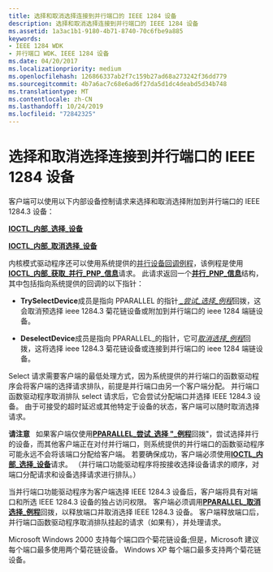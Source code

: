 ```yaml
---
title: 选择和取消选择连接到并行端口的 IEEE 1284 设备
description: 选择和取消选择连接到并行端口的 IEEE 1284 设备
ms.assetid: 1a3ac1b1-9180-4b71-8740-70c6fbe9a885
keywords:
- IEEE 1284 WDK
- 并行端口 WDK、IEEE 1284 设备
ms.date: 04/20/2017
ms.localizationpriority: medium
ms.openlocfilehash: 126866337ab2f7c159b27ad68a273242f36dd779
ms.sourcegitcommit: 4b7a6ac7c68e6ad6f27da5d1dc4deabd5d34b748
ms.translationtype: MT
ms.contentlocale: zh-CN
ms.lasthandoff: 10/24/2019
ms.locfileid: "72842325"
---
```

# <a name="selecting-and-deselecting-an-ieee-1284-device-attached-to-a-parallel-port"></a>选择和取消选择连接到并行端口的 IEEE 1284 设备





客户端可以使用以下内部设备控制请求来选择和取消选择附加到并行端口的 IEEE 1284.3 设备：

[**IOCTL\_内部\_选择\_设备**](https://docs.microsoft.com/windows-hardware/drivers/ddi/parallel/ni-parallel-ioctl_internal_select_device)

[**IOCTL\_内部\_取消选择\_设备**](https://docs.microsoft.com/windows-hardware/drivers/ddi/parallel/ni-parallel-ioctl_internal_deselect_device)

内核模式驱动程序还可以使用系统提供的[并行设备回调例程](https://docs.microsoft.com/windows-hardware/drivers/ddi/index)，该例程是使用[**IOCTL\_内部\_获取\_并行\_PNP\_信息**](https://docs.microsoft.com/windows-hardware/drivers/ddi/parallel/ni-parallel-ioctl_internal_get_parallel_pnp_info)请求。 此请求返回一个[**并行\_PNP\_信息**](https://docs.microsoft.com/windows-hardware/drivers/ddi/parallel/ns-parallel-_parallel_pnp_information)结构，其中包括指向系统提供的回调的以下指针：

-   **TrySelectDevice**成员是指向 PPARALLEL 的指针[ *\_尝试\_选择\_例程*](https://docs.microsoft.com/windows-hardware/drivers/ddi/parallel/nc-parallel-pparallel_try_select_routine)回拨，这会取消预选择 ieee 1284.3 菊花链设备或附加到并行端口的 ieee 1284 端链设备。

-   **DeselectDevice**成员是指向 PPARALLEL\_的指针，它可[*取消选择\_例程*](https://docs.microsoft.com/windows-hardware/drivers/ddi/parallel/nc-parallel-pparallel_deselect_routine)回拨，这将选择 ieee 1284.3 菊花链设备或连接到并行端口的 ieee 1284 端链设备。

Select 请求需要客户端的最低处理方式，因为系统提供的并行端口的函数驱动程序会将客户端的选择请求排队，前提是并行端口由另一个客户端分配。 并行端口函数驱动程序取消排队 select 请求后，它会尝试分配端口并选择 IEEE 1284.3 设备。 由于可接受的超时延迟或其他特定于设备的状态，客户端可以随时取消选择请求。

**请注意**   如果客户端仅使用[**PPARALLEL\_尝试\_选择 "\_例程**](https://docs.microsoft.com/windows-hardware/drivers/ddi/parallel/nc-parallel-pparallel_try_select_routine)回拨"，尝试选择并行的设备，而其他客户端正在对付并行端口，则系统提供的并行端口的函数驱动程序可能永远不会将该端口分配给客户端。 若要确保成功，客户端必须使用[**IOCTL\_内部\_选择\_设备**](https://docs.microsoft.com/windows-hardware/drivers/ddi/parallel/ni-parallel-ioctl_internal_select_device)请求。 （并行端口功能驱动程序将按接收选择设备请求的顺序，对端口分配请求和设备选择请求进行排队。）

 

当并行端口功能驱动程序为客户端选择 IEEE 1284.3 设备后，客户端将具有对端口和所选 IEEE 1284.3 设备的独占访问权限。 客户端必须调用[**PPARALLEL\_取消选择\_例程**](https://docs.microsoft.com/windows-hardware/drivers/ddi/parallel/nc-parallel-pparallel_deselect_routine)回拨，以释放端口并取消选择 IEEE 1284.3 设备。 客户端释放端口后，并行端口函数驱动程序取消排队挂起的请求（如果有），并处理请求。

Microsoft Windows 2000 支持每个端口四个菊花链设备;但是，Microsoft 建议每个端口最多使用两个菊花链设备。 Windows XP 每个端口最多支持两个菊花链设备。

 

 




